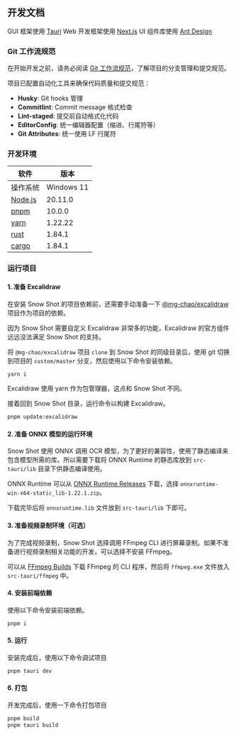 ## 开发文档

GUI 框架使用 [Tauri](https://tauri.app/) 
Web 开发框架使用 [Next.js](https://nextjs.org/) 
UI 组件库使用 [Ant Design](https://ant.design/)

### Git 工作流规范

在开始开发之前，请务必阅读 [Git 工作流规范](./git-workflow.md)，了解项目的分支管理和提交规范。

项目已配置自动化工具来确保代码质量和提交规范：
- **Husky**: Git hooks 管理
- **Commitlint**: Commit message 格式检查
- **Lint-staged**: 提交前自动格式化代码
- **EditorConfig**: 统一编辑器配置（缩进、行尾符等）
- **Git Attributes**: 统一使用 LF 行尾符

### 开发环境

| 软件                                         | 版本       |
| -------------------------------------------- | ---------- |
| 操作系统                                     | Windows 11 |
| [Node.js](https://nodejs.org)                | 20.11.0    |
| [pnpm](https://pnpm.io/)                     | 10.0.0     |
| [yarn](https://classic.yarnpkg.com/lang/en/) | 1.22.22    |
| [rust](https://rust-lang.org)                | 1.84.1     |
| [cargo](https://rust-lang.org)               | 1.84.1     |

### 运行项目

#### 1. 准备 Excalidraw

在安装 Snow Shot 的项目依赖前，还需要手动准备一下 [@mg-chao/excalidraw](https://github.com/mg-chao/excalidraw) 项目作为项目的依赖。

因为 Snow Shot 需要自定义 Excalidraw 非常多的功能，Excalidraw 的官方组件远远没法满足 Snow Shot 的支持。

将 `@mg-chao/excalidraw` 项目 `clone` 到 Snow Shot 的同级目录后，使用 git 切换到项目的 `custom/master` 分支，然后使用以下命令安装依赖。

```bash
yarn i
```

Excalidraw 使用 yarn 作为包管理器，这点和 Snow Shot 不同。

接着回到 Snow Shot 目录，运行命令以构建 Excalidraw。

```bash
pnpm update:excalidraw
```

#### 2. 准备 ONNX 模型的运行环境

Snow Shot 使用 ONNX 调用 OCR 模型，为了更好的兼容性，使用了静态编译来包含模型所需的库。所以需要下载将 ONNX Runtime 的静态库放到 `src-tauri/lib` 目录下供静态编译使用。

ONNX Runtime 可以从 [ONNX Runtime Releases](https://github.com/supertone-inc/onnxruntime-build/releases) 下载，选择 `onnxruntime-win-x64-static_lib-1.22.1.zip`。

下载完毕后将 `onnxruntime.lib` 文件放到 `src-tauri/lib` 下即可。

#### 3. 准备视频录制环境（可选）

为了完成视频录制，Snow Shot 选择调用 FFmpeg CLI 进行屏幕录制。如果不准备进行视频录制相关功能的开发，可以选择不安装 FFmpeg。

可以从 [FFmpeg Builds](https://www.gyan.dev/ffmpeg/builds/) 下载 FFmpeg 的 CLI 程序，然后将 `ffmpeg.exe` 文件放入 `src-tauri/ffmpeg` 中。

#### 4. 安装前端依赖

使用以下命令安装前端依赖。

```bash
pnpm i
```

#### 5. 运行

安装完成后，使用以下命令调试项目

```bash
pnpm tauri dev
```
#### 6. 打包

开发完成后，使用一下命令打包项目

```bash
pnpm build 
pnpm tauri build
```
